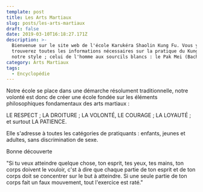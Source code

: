 ```yaml
---
template: post
title: Les Arts Martiaux
slug: posts/les-arts-martiaux
draft: false
date: 2019-03-10T16:18:27.171Z
description: >-
  Bienvenue sur le site web de l'école Karukéra Shaolin Kung Fu. Vous y
  trouverez toutes les informations nécessaires sur la pratique du Kung Fu et de
  notre style ; celui de l'homme aux sourcils blancs : le Pak Mei (Bach Mi).
category: Arts Martiaux
tags:
  - Encyclopédie
---
```

Notre école se place dans une démarche résolument traditionnelle, notre volonté est donc de créer une école fondée sur les éléments philosophiques fondamentaux des arts martiaux :



LE RESPECT ; LA DROITURE ; LA VOLONTÉ, LE COURAGE ; LA LOYAUTÉ ; et surtout LA PATIENCE.



Elle s'adresse à toutes les catégories de pratiquants : enfants, jeunes et adultes, sans discrimination de sexe.



Bonne découverte



"Si tu veux atteindre quelque chose, ton esprit, tes yeux, tes mains, ton corps doivent le vouloir, c'st à dire que chaque partie de ton esprit et de ton corps doit se concentrer sur le but à atteindre. Si une seule partie de ton corps fait un faux mouvement, tout l'exercice est raté."
